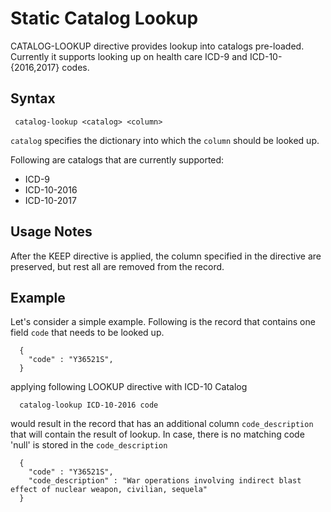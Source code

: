 # Static Catalog Lookup

CATALOG-LOOKUP directive provides lookup into catalogs pre-loaded. Currently it supports looking up
on health care ICD-9 and ICD-10-{2016,2017} codes.

## Syntax

```
 catalog-lookup <catalog> <column>
```
```catalog``` specifies the dictionary into which the ```column``` should be looked up.

Following are catalogs that are currently supported:

* ICD-9
* ICD-10-2016
* ICD-10-2017

## Usage Notes

After the KEEP directive is applied, the column specified in the directive are preserved, but rest all
are removed from the record.


## Example

Let's consider a simple example. Following is the record that contains
one field ```code``` that needs to be looked up.

```
  {
    "code" : "Y36521S",
  }
```

applying following LOOKUP directive with ICD-10 Catalog

```
  catalog-lookup ICD-10-2016 code
```

would result in the record that has an additional column ```code_description```
that will contain the result of lookup. In case, there is no matching code 'null' is stored
in the ```code_description```

```
  {
    "code" : "Y36521S",
    "code_description" : "War operations involving indirect blast effect of nuclear weapon, civilian, sequela"
  }
```

